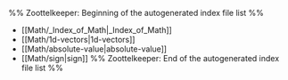 %% Zoottelkeeper: Beginning of the autogenerated index file list  %%
-  [[Math/_Index_of_Math|_Index_of_Math]]
-  [[Math/1d-vectors|1d-vectors]]
-  [[Math/absolute-value|absolute-value]]
-  [[Math/sign|sign]]
%% Zoottelkeeper: End of the autogenerated index file list  %%
